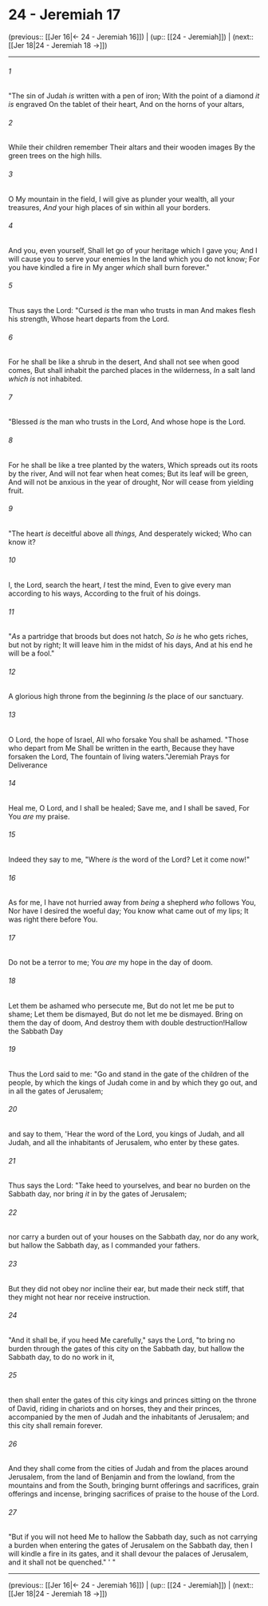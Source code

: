# 24 - Jeremiah 17

(previous:: [[Jer 16|← 24 - Jeremiah 16]]) | (up:: [[24 - Jeremiah]]) | (next:: [[Jer 18|24 - Jeremiah 18 →]])

***


###### 1 
"The sin of Judah _is_ written with a pen of iron; With the point of a diamond _it is_ engraved On the tablet of their heart, And on the horns of your altars, 

###### 2 
While their children remember Their altars and their wooden images By the green trees on the high hills. 

###### 3 
O My mountain in the field, I will give as plunder your wealth, all your treasures, _And_ your high places of sin within all your borders. 

###### 4 
And you, even yourself, Shall let go of your heritage which I gave you; And I will cause you to serve your enemies In the land which you do not know; For you have kindled a fire in My anger _which_ shall burn forever." 

###### 5 
Thus says the Lord: "Cursed _is_ the man who trusts in man And makes flesh his strength, Whose heart departs from the Lord. 

###### 6 
For he shall be like a shrub in the desert, And shall not see when good comes, But shall inhabit the parched places in the wilderness, _In_ a salt land _which is_ not inhabited. 

###### 7 
"Blessed _is_ the man who trusts in the Lord, And whose hope is the Lord. 

###### 8 
For he shall be like a tree planted by the waters, Which spreads out its roots by the river, And will not fear when heat comes; But its leaf will be green, And will not be anxious in the year of drought, Nor will cease from yielding fruit. 

###### 9 
"The heart _is_ deceitful above all _things,_ And desperately wicked; Who can know it? 

###### 10 
I, the Lord, search the heart, _I_ test the mind, Even to give every man according to his ways, According to the fruit of his doings. 

###### 11 
"_As_ a partridge that broods but does not hatch, _So is_ he who gets riches, but not by right; It will leave him in the midst of his days, And at his end he will be a fool." 

###### 12 
A glorious high throne from the beginning _Is_ the place of our sanctuary. 

###### 13 
O Lord, the hope of Israel, All who forsake You shall be ashamed. "Those who depart from Me Shall be written in the earth, Because they have forsaken the Lord, The fountain of living waters."Jeremiah Prays for Deliverance 

###### 14 
Heal me, O Lord, and I shall be healed; Save me, and I shall be saved, For You _are_ my praise. 

###### 15 
Indeed they say to me, "Where _is_ the word of the Lord? Let it come now!" 

###### 16 
As for me, I have not hurried away from _being_ a shepherd _who_ follows You, Nor have I desired the woeful day; You know what came out of my lips; It was right there before You. 

###### 17 
Do not be a terror to me; You _are_ my hope in the day of doom. 

###### 18 
Let them be ashamed who persecute me, But do not let me be put to shame; Let them be dismayed, But do not let me be dismayed. Bring on them the day of doom, And destroy them with double destruction!Hallow the Sabbath Day 

###### 19 
Thus the Lord said to me: "Go and stand in the gate of the children of the people, by which the kings of Judah come in and by which they go out, and in all the gates of Jerusalem; 

###### 20 
and say to them, 'Hear the word of the Lord, you kings of Judah, and all Judah, and all the inhabitants of Jerusalem, who enter by these gates. 

###### 21 
Thus says the Lord: "Take heed to yourselves, and bear no burden on the Sabbath day, nor bring _it_ in by the gates of Jerusalem; 

###### 22 
nor carry a burden out of your houses on the Sabbath day, nor do any work, but hallow the Sabbath day, as I commanded your fathers. 

###### 23 
But they did not obey nor incline their ear, but made their neck stiff, that they might not hear nor receive instruction. 

###### 24 
"And it shall be, if you heed Me carefully," says the Lord, "to bring no burden through the gates of this city on the Sabbath day, but hallow the Sabbath day, to do no work in it, 

###### 25 
then shall enter the gates of this city kings and princes sitting on the throne of David, riding in chariots and on horses, they and their princes, accompanied by the men of Judah and the inhabitants of Jerusalem; and this city shall remain forever. 

###### 26 
And they shall come from the cities of Judah and from the places around Jerusalem, from the land of Benjamin and from the lowland, from the mountains and from the South, bringing burnt offerings and sacrifices, grain offerings and incense, bringing sacrifices of praise to the house of the Lord. 

###### 27 
"But if you will not heed Me to hallow the Sabbath day, such as not carrying a burden when entering the gates of Jerusalem on the Sabbath day, then I will kindle a fire in its gates, and it shall devour the palaces of Jerusalem, and it shall not be quenched." ' "

***

(previous:: [[Jer 16|← 24 - Jeremiah 16]]) | (up:: [[24 - Jeremiah]]) | (next:: [[Jer 18|24 - Jeremiah 18 →]])
